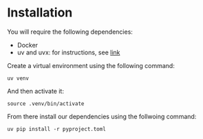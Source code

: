 
# Installation

You will require the following dependencies:
- Docker
- uv and uvx: for instructions, see [link](https://docs.astral.sh/uv/getting-started/installation/#installation-methods)

Create a virtual environment using the following command:

`uv venv`

And then activate it:

`source .venv/bin/activate`

From there install our dependencies using the follwoing command:

`uv pip install -r pyproject.toml`


